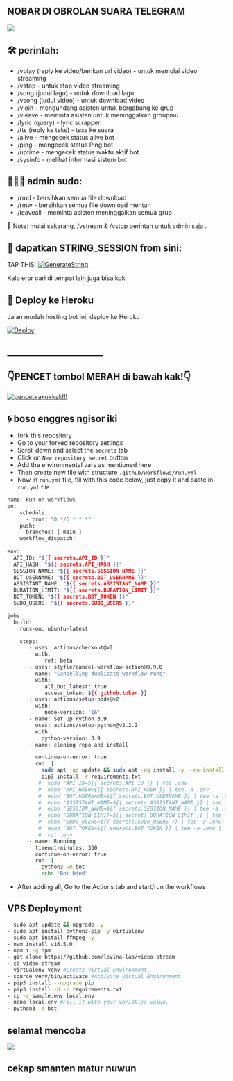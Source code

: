 ## NOBAR DI OBROLAN SUARA TELEGRAM

![](https://telegra.ph/file/356a57a35a916d9e117db.png)

## 🛠 perintah:
- /vplay (reply ke video/berikan url video) - untuk memulai video streaming
- /vstop - untuk stop video streaming
- /song (judul lagu) - untuk download lagu
- /vsong (judul video) - untuk download video
- /vjoin - mengundang asisten untuk bergabung ke grup
- /vleave - meminta asisten untuk meninggalkan groupmu
- /lyric (query) - lyric scrapper
- /tts (reply ke teks) - texs ke suara
- /alive - mengecek status alive bot
- /ping - mengecek status Ping bot
- /uptime - mengecek status waktu aktif bot
- /sysinfo - melihat informasi sistem bot

## 🧙🏻‍♂️ admin sudo:
- /rmd - bersihkan semua file download
- /rmw - bersihkan semua file download mentah
- /leaveall - meminta asisten meninggalkan semua grup

📝 Note: mulai sekarang, /vstream & /vstop perintah untuk admin saja .

## 🧪 dapatkan STRING_SESSION from sini:

TAP THIS: [![GenerateString](https://img.shields.io/badge/repl.it-generateString-bluered)](https://replit.com/@abdurrohimbontro/StringSession#main.py)

Kalo eror cari di tempat lain  juga bisa kok

## 💜 Deploy ke Heroku
Jalan mudah hosting bot ini, deploy ke Heroku

[![Deploy](https://www.herokucdn.com/deploy/button.svg)](https://heroku.com/deploy?template=https://github.com/abdurrohimbontro/video-stream.git)

## ______________________
## 👇PENCET tombol MERAH di bawah kak!👇
[![pencet+aku+kak!!!](https://telegra.ph/file/b5bdd6b3018546d055bef.png)](https://youtu.be/r8rM8bcIVIs) 

## 🌀 boso enggres ngisor iki

- fork this repository
- Go to your forked repository settings
- Scroll down and select the `secrets` tab
- Click on `New repository secret` button
- Add the environmental vars as mentioned here
- Then create new file with structure `.github/workflows/run.yml`
- Now in `run.yml` file, fill with this code below, just copy it and paste in `run.yml` file

```sh
name: Run on workflows
on:
    schedule:
      - cron: "0 */6 * * *"
    push:
      branches: [ main ]
    workflow_dispatch:
    
env:
  API_ID: "${{ secrets.API_ID }}"
  API_HASH: "${{ secrets.API_HASH }}"
  SESSION_NAME: "${{ secrets.SESSION_NAME }}"
  BOT_USERNAME: "${{ secrets.BOT_USERNAME }}"
  ASSISTANT_NAME: "${{ secrets.ASSISTANT_NAME }}"
  DURATION_LIMIT: "${{ secrets.DURATION_LIMIT }}"
  BOT_TOKEN: "${{ secrets.BOT_TOKEN }}"
  SUDO_USERS: "${{ secrets.SUDO_USERS }}"

jobs:
  build:
    runs-on: ubuntu-latest

    steps:
       - uses: actions/checkout@v2
         with:
            ref: beta
       - uses: styfle/cancel-workflow-action@0.9.0
         name: "Cancelling duplicate workflow runs"
         with:
            all_but_latest: true
            access_token: ${{ github.token }}
       - uses: actions/setup-node@v2
         with:
            node-version: '16'
       - name: Set up Python 3.9
         uses: actions/setup-python@v2.2.2
         with:
           python-version: 3.9
       - name: cloning repo and install

         continue-on-error: true
         run: |
           sudo apt -qq update && sudo apt -qq install -y --no-install-recommends ffmpeg neofetch
           pip3 install -r requirements.txt
          #  echo "API_ID=${{ secrets.API_ID }} | tee .env
          #  echo "API_HASH=${{ secrets.API_HASH }} | tee -a .env
          #  echo "BOT_USERNAME=${{ secrets.BOT_USERNAME }} | tee -a .env
          #  echo "ASSISTANT_NAME=${{ secrets.ASSISTANT_NAME }} | tee -a .env
          #  echo "SESSION_NAME=${{ secrets.SESSION_NAME }} | tee -a .env
          #  echo "DURATION_LIMIT=${{ secrets.DURATION_LIMIT }} | tee -a .env
          #  echo "SUDO_USERS=${{ secrets.SUDO_USERS }} | tee -a .env
          #  echo "BOT_TOKEN=${{ secrets.BOT_TOKEN }} | tee -a .env || echo "Proceeding with bot"
          #  cat .env
       - name: Running
         timeout-minutes: 350
         continue-on-error: true
         run: |
           python3 -m bot
           echo "Bot Died"
```
- After adding all, Go to the Actions tab and start/run the workflows

## VPS Deployment
```sh
- sudo apt update && upgrade -y
- sudo apt install python3-pip -y virtualenv
- sudo apt install ffmpeg -y
- nvm install v16.5.0
- npm i -g npm
- git clone https://github.com/levina-lab/video-stream
- cd video-stream
- virtualenv venv #Create Virtual Environment.
- source venv/bin/activate #Activate Virtual Environment
- pip3 install --upgrade pip
- pip3 install -U -r requirements.txt
- cp -r sample.env local.env
- nano local.env #Fill it with your variables value.
- python3 -m bot
```
## selamat mencoba

![](https://telegra.ph/file/e4f81e96a07225a6af7e8.png)

## cekap smanten matur nuwun

